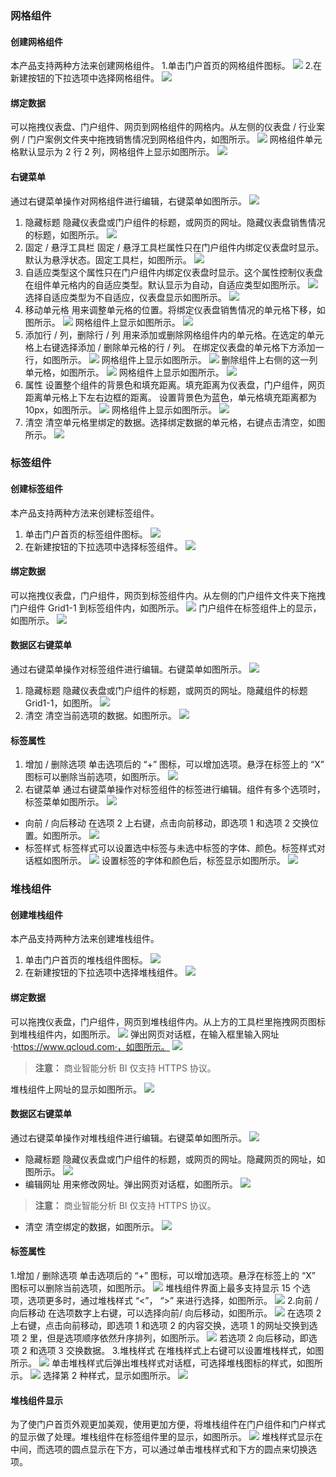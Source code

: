 ### 网格组件
#### 创建网格组件
本产品支持两种方法来创建网格组件。
1.单击门户首页的网格组件图标。 
![](//mc.qcloudimg.com/static/img/c90e131fc7c39eb7bf71ec2e4640c8f7/image.png)
2.在新建按钮的下拉选项中选择网格组件。
![](//mc.qcloudimg.com/static/img/d96f9b66b10764aafc88ad50d8ba0dd3/image.png)
#### 绑定数据
可以拖拽仪表盘、门户组件、网页到网格组件的网格内。从左侧的仪表盘 / 行业案例 / 门户案例文件夹中拖拽销售情况到网格组件内，如图所示。
![](//mc.qcloudimg.com/static/img/89817d71dc55e33d0eb2475388309f17/image.png)
网格组件单元格默认显示为 2 行 2 列，网格组件上显示如图所示。
![](//mc.qcloudimg.com/static/img/cdae3e3ba25958ae9b0e1d30b1a04dcd/image.png)
#### 右键菜单
通过右键菜单操作对网格组件进行编辑，右键菜单如图所示。
![](//mc.qcloudimg.com/static/img/4116750620432c1731700de308dcbf0d/image.png)
1. 隐藏标题
隐藏仪表盘或门户组件的标题，或网页的网址。隐藏仪表盘销售情况的标题，如图所示。
![](//mc.qcloudimg.com/static/img/1b50c3e100ea5c46d5d274d1b9eb07cf/image.png)
2. 固定 / 悬浮工具栏
固定 / 悬浮工具栏属性只在门户组件内绑定仪表盘时显示。默认为悬浮状态。固定工具栏，如图所示。
![](//mc.qcloudimg.com/static/img/6f1a83dbe4b9c590885f790ea65ec144/image.png)
3. 自适应类型这个属性只在门户组件内绑定仪表盘时显示。这个属性控制仪表盘在组件单元格内的自适应类型。默认显示为自动，自适应类型如图所示。
![](//mc.qcloudimg.com/static/img/32457cfa6c556e936457f8f9f25b6bcf/image.png)
选择自适应类型为不自适应，仪表盘显示如图所示。
![](//mc.qcloudimg.com/static/img/91c51129b509540aa4d2c50c78750a6d/image.png)
4. 移动单元格
用来调整单元格的位置。将绑定仪表盘销售情况的单元格下移，如图所示。
![](//mc.qcloudimg.com/static/img/41369ef29311db24e109602bbb6804ca/image.png)
网格组件上显示如图所示。
![](//mc.qcloudimg.com/static/img/e8f749d8062b189c192557822a1a6e8e/image.png)
5. 添加行 / 列，删除行 / 列
用来添加或删除网格组件内的单元格。在选定的单元格上右键选择添加 / 删除单元格的行 / 列。
在绑定仪表盘的单元格下方添加一行，如图所示。
![](//mc.qcloudimg.com/static/img/497a1bafb82532d3151c546da825c262/image.png)
网格组件上显示如图所示。
![](//mc.qcloudimg.com/static/img/bb05305aaa97aec832e0a9f48db48bf6/image.png)
删除组件上右侧的这一列单元格，如图所示。
![](//mc.qcloudimg.com/static/img/c9e5bc1a331cac5bd24844ee17275556/image.png)
网格组件上显示如图所示。
![](//mc.qcloudimg.com/static/img/209a4c2d5ece9066555d5074ff3ce24d/image.png)
6. 属性
设置整个组件的背景色和填充距离。填充距离为仪表盘，门户组件，网页距离单元格上下左右边框的距离。
设置背景色为蓝色，单元格填充距离都为 10px，如图所示。
![](//mc.qcloudimg.com/static/img/5ddfef0c29a813500cbe80ad91ca030c/image.png)
网格组件上显示如图所示。
![](//mc.qcloudimg.com/static/img/c14f1e51491e44e688860870b0d6242c/image.png)
7. 清空
清空单元格里绑定的数据。选择绑定数据的单元格，右键点击清空，如图所示。
![](//mc.qcloudimg.com/static/img/a5bea6fad70144969f2fefe62cb4eea3/image.png)
### 标签组件
#### 创建标签组件
本产品支持两种方法来创建标签组件。
1. 单击门户首页的标签组件图标。
![](//mc.qcloudimg.com/static/img/4582cabf8b1bd25479baa56c4e5d6fa1/image.png)
2. 在新建按钮的下拉选项中选择标签组件。
![](//mc.qcloudimg.com/static/img/1f675d59dc2a94e1f1e9c123dfc6b965/image.png)
#### 绑定数据
可以拖拽仪表盘，门户组件，网页到标签组件内。从左侧的门户组件文件夹下拖拽门户组件 Grid1-1 到标签组件内，如图所示。
![](//mc.qcloudimg.com/static/img/e7f5e6eca411224a363d1f8ecfb4b4f6/image.png)
门户组件在标签组件上的显示，如图所示。
![](//mc.qcloudimg.com/static/img/c341bfc08f236ca4617e801df71c309a/image.png)
#### 数据区右键菜单
通过右键菜单操作对标签组件进行编辑。右键菜单如图所示。
![](//mc.qcloudimg.com/static/img/89e766f87dda4a22a557f03ea328ac9e/image.png)
1. 隐藏标题
隐藏仪表盘或门户组件的标题，或网页的网址。隐藏组件的标题 Grid1-1，如图所。
![](//mc.qcloudimg.com/static/img/7e4332124efcff91bbd32483434687e3/image.png)
2. 清空
清空当前选项的数据。如图所示。
![](//mc.qcloudimg.com/static/img/19f4657e4f3500924581ee9493341512/image.png)
#### 标签属性
1. 增加 / 删除选项
单击选项后的 “+” 图标，可以增加选项。悬浮在标签上的 “X” 图标可以删除当前选项，如图所示。
![](//mc.qcloudimg.com/static/img/f9bb5ba8a957b122c97d78be730c3bf3/image.png)
2. 右键菜单
通过右键菜单操作对标签组件的标签进行编辑。组件有多个选项时，标签菜单如图所示。
![](//mc.qcloudimg.com/static/img/28af6475feba338cb96fda1fd18aa192/image.png)
* 向前 / 向后移动
在选项 2 上右键，点击向前移动，即选项 1 和选项 2 交换位置。如图所示。
![](//mc.qcloudimg.com/static/img/b65e6897cfbca2acb9ebf42a2acb7b36/image.png)
* 标签样式
标签样式可以设置选中标签与未选中标签的字体、颜色。标签样式对话框如图所示。
![](//mc.qcloudimg.com/static/img/5d538a276dc06e2ee3e0a68a72e4096f/image.png)
设置标签的字体和颜色后，标签显示如图所示。
![](//mc.qcloudimg.com/static/img/0b03b7a9676e8bc7bd082259cc6bb576/image.png)
### 堆栈组件
#### 创建堆栈组件
本产品支持两种方法来创建堆栈组件。
1. 单击门户首页的堆栈组件图标。
![](//mc.qcloudimg.com/static/img/37f2157717362c09ca45d36f8c977234/image.png)
2. 在新建按钮的下拉选项中选择堆栈组件。
![](//mc.qcloudimg.com/static/img/e8f59812fb347d166b15613940124cf4/image.png)
#### 绑定数据
可以拖拽仪表盘，门户组件，网页到堆栈组件内。从上方的工具栏里拖拽网页图标到堆栈组件内，如图所示。
![](//mc.qcloudimg.com/static/img/57a7b4a2c8a8ced70af4e4918de3bff0/image.png)
弹出网页对话框，在输入框里输入网址 ·https://www.qcloud.com·，如图所示。
![](//mc.qcloudimg.com/static/img/d255937a6d3beb7793bfb8a017c8d5ba/image.png)
>**注意：**
>商业智能分析 BI 仅支持 HTTPS 协议。

堆栈组件上网址的显示如图所示。
![](//mc.qcloudimg.com/static/img/5bce4c8353a6c452a0ccda202406e23e/image.png)
#### 数据区右键菜单
通过右键菜单操作对堆栈组件进行编辑。右键菜单如图所示。
![](//mc.qcloudimg.com/static/img/aacd3cbe106e7c0db23dad5a3fc48d10/image.png)
* 隐藏标题
隐藏仪表盘或门户组件的标题，或网页的网址。隐藏网页的网址，如图所示。
![](//mc.qcloudimg.com/static/img/5ff3de6db102700b073b87bc07f22d61/image.png)
* 编辑网址
用来修改网址。弹出网页对话框，如图所示。
![](//mc.qcloudimg.com/static/img/d255937a6d3beb7793bfb8a017c8d5ba/image.png)
>**注意：**
>商业智能分析 BI 仅支持 HTTPS 协议。

* 清空
清空绑定的数据，如图所示。
![](//mc.qcloudimg.com/static/img/9a85af27fe7bf2da18e2644a17c6d75b/image.png)
#### 标签属性
1.增加 / 删除选项
单击选项后的 “+” 图标，可以增加选项。悬浮在标签上的 “X” 图标可以删除当前选项，如图所示。
![](//mc.qcloudimg.com/static/img/84403086f7796f3aa9605752d1701a55/image.png)
堆栈组件界面上最多支持显示 15 个选项，选项更多时，通过堆栈样式 “<”， “>” 来进行选择，如图所示。
![](//mc.qcloudimg.com/static/img/ad857deee83ac4e57fe59c171e428ddf/image.png)
2.向前 / 向后移动
在选项数字上右键，可以选择向前/ 向后移动，如图所示。
![](//mc.qcloudimg.com/static/img/5690c9fe4436f9d10b68e2790c5b9084/image.png)
在选项 2 上右键，点击向前移动，即选项 1 和选项 2 的内容交换，选项 1 的网址交换到选项 2 里，但是选项顺序依然升序排列，如图所示。
![](//mc.qcloudimg.com/static/img/7a21d8fe94975f6005a3b1c4be2edabb/image.png) 
若选项 2 向后移动，即选项 2 和选项 3 交换数据。
3.堆栈样式
在堆栈样式上右键可以设置堆栈样式，如图所示。
![](//mc.qcloudimg.com/static/img/4bf4e03961b4250de832ec66b7198d33/image.png)
单击堆栈样式后弹出堆栈样式对话框，可选择堆栈图标的样式，如图所示。
![](//mc.qcloudimg.com/static/img/77ae2260cfbc923347452695ec89ec13/image.png)
选择第 2 种样式，显示如图所示。
![](//mc.qcloudimg.com/static/img/79c24e71ba3aa81bc322f5b44e624464/image.png)
#### 堆栈组件显示
为了使门户首页外观更加美观，使用更加方便，将堆栈组件在门户组件和门户样式的显示做了处理。堆栈组件在标签组件里的显示，如图所示。
![](//mc.qcloudimg.com/static/img/4587add840771ee11613ff5c30d25bc0/image.png)
堆栈样式显示在中间，而选项的圆点显示在下方，可以通过单击堆栈样式和下方的圆点来切换选项。
 




